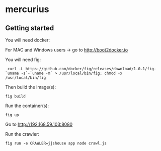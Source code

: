 # mercurius
## Getting started

You will need docker: 

For MAC and Windows users -> go to http://boot2docker.io 

You will need fig:
 
```
 curl -L https://github.com/docker/fig/releases/download/1.0.1/fig-`uname -s`-`uname -m` > /usr/local/bin/fig; chmod +x /usr/local/bin/fig
``` 

Then build the image(s):

```
fig build
```

Run the container(s):

```
fig up
```

Go to http://192.168.59.103:8080

Run the crawler:

```
fig run -e CRAWLER=jjshouse app node crawl.js
```